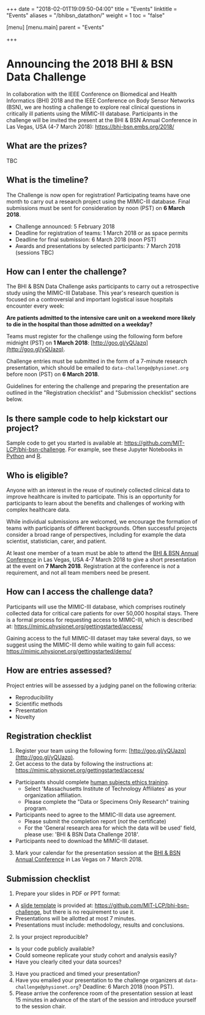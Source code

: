 +++
date = "2018-02-01T19:09:50-04:00"
title = "Events"
linktitle = "Events"
aliases = "/bhibsn_datathon/"
weight = 1
toc = "false"

[menu]
  [menu.main]
    parent = "Events"

+++

# Announcing the 2018 BHI & BSN Data Challenge

In collaboration with the IEEE Conference on Biomedical and Health Informatics (BHI) 2018 and the IEEE Conference on Body Sensor Networks (BSN), we are hosting a challenge to explore real clinical questions in critically ill patients using the MIMIC-III database. Participants in the challenge will be invited the present at the BHI & BSN Annual Conference in Las Vegas, USA (4-7 March 2018): https://bhi-bsn.embs.org/2018/

## What are the prizes?

TBC

## What is the timeline?

The Challenge is now open for registration! Participating teams have one month to carry out a research project using the MIMIC-III database. Final submissions must be sent for consideration by noon (PST) on **6 March 2018**. 

- Challenge announced: 5 February 2018
- Deadline for registration of teams: 1 March 2018 or as space permits
- Deadline for final submission: 6 March 2018 (noon PST)
- Awards and presentations by selected participants: 7 March 2018 (sessions TBC)

## How can I enter the challenge?

The BHI & BSN Data Challenge asks participants to carry out a retrospective study using the MIMIC-III Database. This year's research question is focused on a controversial and important logistical issue hospitals encounter every week:

**Are patients admitted to the intensive care unit on a weekend more likely to die in the hospital than those admitted on a weekday?**

Teams must register for the challenge using the following form before midnight (PST) on **1 March 2018**: [http://goo.gl/yQUazq](http://goo.gl/yQUazq).   

Challenge entries must be submitted in the form of a 7-minute research presentation, which should be emailed to `data-challenge@physionet.org` before noon (PST) on **6 March 2018**.

Guidelines for entering the challenge and preparing the presentation are outlined in the "Registration checklist" and "Submission checklist" sections below.

## Is there sample code to help kickstart our project?

Sample code to get you started is available at: https://github.com/MIT-LCP/bhi-bsn-challenge. For example, see these Jupyter Notebooks in [Python](https://github.com/MIT-LCP/bhi-bsn-challenge/blob/master/challenge-demo.ipynb) and [R](https://github.com/MIT-LCP/bhi-bsn-challenge/blob/master/jupyter_example_notebook_in_R.ipynb). 

<!-- Explain why we have selected this challenge. Aim is to introduce people to working with MIMIC-III; interested in seeing diversity approaches to look at similar question; seek to reinforce good practice in retrospective research. -->

## Who is eligible?

Anyone with an interest in the reuse of routinely collected clinical data to improve healthcare is invited to participate. This is an opportunity for participants to learn about the benefits and challenges of working with complex healthcare data.  

While individual submissions are welcomed, we encourage the formation of teams with participants of different backgrounds. Often successful projects consider a broad range of perspectives, including for example the data scientist, statistician, carer, and patient.

At least one member of a team must be able to attend the [BHI & BSN Annual Conference](https://bhi-bsn.embs.org/2018/) in Las Vegas, USA 4-7 March 2018 to give a short presentation at the event on **7 March 2018**.  Registration at the conference is _not_ a requirement, and not all team members need be present. 

## How can I access the challenge data?

Participants will use the MIMIC-III database, which comprises routinely collected data for critical care patients for over 50,000 hospital stays. There is a formal process for requesting access to MIMIC-III, which is described at: https://mimic.physionet.org/gettingstarted/access/

Gaining access to the full MIMIC-III dataset may take several days, so we suggest using the MIMIC-III demo while waiting to gain full access: https://mimic.physionet.org/gettingstarted/demo/

## How are entries assessed?

Project entries will be assessed by a judging panel on the following criteria:

- Reproducibility  
- Scientific methods  
- Presentation  
- Novelty  

## Registration checklist

1. Register your team using the following form: [http://goo.gl/yQUazq](http://goo.gl/yQUazq).
2. Get access to the data by following the instructions at: https://mimic.physionet.org/gettingstarted/access/  
  - Participants should complete [human subjects ethics training](https://www.citiprogram.org/index.cfm?pageID=154&icat=0&ac=0). 
      - Select 'Massachusetts Institute of Technology Affiliates' as your organization affiliation. 
      - Please complete the "Data or Specimens Only Research" training program.
  - Participants need to agree to the MIMIC-III data use agreement.
      - Please submit the completion report (_not_ the certificate)
      - For the 'General research area for which the data will be used' field, please use: 'BHI & BSN Data Challenge 2018'.
  - Participants need to download the MIMIC-III dataset.
3. Mark your calendar for the presentation session at the [BHI & BSN Annual Conference](https://bhi-bsn.embs.org/2018/) in Las Vegas on 7 March 2018.

## Submission checklist

1. Prepare your slides in PDF or PPT format: 
  - A [slide template](https://github.com/MIT-LCP/bhi-bsn-challenge/blob/master/slide-template.pptx) is provided at: https://github.com/MIT-LCP/bhi-bsn-challenge, but there is no requirement to use it.
  - Presentations will be allotted at most 7 minutes.  
  - Presentations must include: methodology, results and conclusions.  
2. Is your project reproducible?  
  - Is your code publicly available?  
  - Could someone replicate your study cohort and analysis easily?  
  - Have you clearly cited your data sources?  
3. Have you practiced and timed your presentation? 
4. Have you emailed your presentation to the challenge organizers at `data-challenge@physionet.org`? Deadline: 6 March 2018 (noon PST).  
5. Please arrive the conference room of the presentation session at least 15 minutes in advance of the start of the session and introduce yourself to the session chair.  




